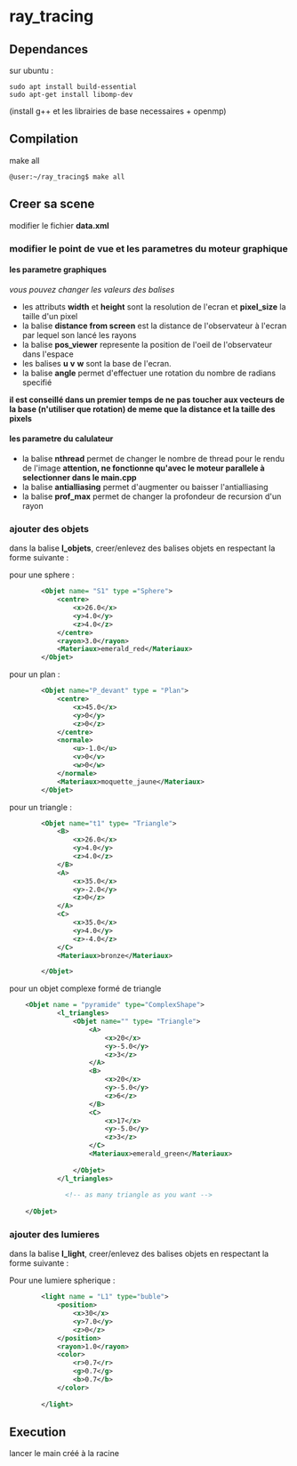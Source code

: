 # ray_tracing

## Dependances

sur ubuntu : 
```console 
sudo apt install build-essential 
sudo apt-get install libomp-dev
```
(install g++ et les librairies de base necessaires + openmp)
## Compilation

make all

```console
@user:~/ray_tracing$ make all
```

## Creer sa scene

modifier le fichier **data.xml**
### modifier le point de vue et les parametres du moteur graphique

#### les parametre graphiques
*vous pouvez changer les valeurs des balises*

* les attributs **width** et **height** sont la resolution de l'ecran et **pixel_size** la taille d'un pixel
* la balise **distance from screen** est la distance de l'observateur à l'ecran par lequel son lancé les rayons
* la balise **pos_viewer** represente la position de l'oeil de l'observateur dans l'espace
* les balises **u** **v** **w** sont la base de l'ecran.
* la balise **angle** permet d'effectuer une rotation du nombre de radians specifié 

**il est conseillé dans un premier temps de ne pas toucher aux vecteurs de la base (n'utiliser que rotation) de meme que la distance et la taille des pixels**
#### les parametre du calulateur
* la balise **nthread** permet de changer le nombre de thread pour le rendu de l'image **attention, ne fonctionne qu'avec le moteur parallele à selectionner dans le main.cpp**
* la balise **antialliasing** permet d'augmenter ou baisser l'antialliasing
* la balise **prof_max** permet de changer la profondeur de recursion d'un rayon 

### ajouter des objets
dans la balise **l_objets**, creer/enlevez des balises objets en respectant la forme suivante :

pour une sphere :
```xml
        <Objet name= "S1" type ="Sphere">
            <centre>
                <x>26.0</x>
                <y>4.0</y>
                <z>4.0</z>
            </centre>
            <rayon>3.0</rayon>
            <Materiaux>emerald_red</Materiaux>
        </Objet>
```
pour un plan :
```xml
        <Objet name="P_devant" type = "Plan">
            <centre>
                <x>45.0</x>
                <y>0</y>
                <z>0</z>
            </centre>
            <normale>
                <u>-1.0</u>
                <v>0</v>
                <w>0</w>
            </normale>
            <Materiaux>moquette_jaune</Materiaux>
        </Objet>
```

pour un triangle :
```xml
        <Objet name="t1" type= "Triangle">
            <B>
                <x>26.0</x>
                <y>4.0</y>
                <z>4.0</z>
            </B>
            <A>
                <x>35.0</x>
                <y>-2.0</y>
                <z>0</z>
            </A>
            <C>
                <x>35.0</x>
                <y>4.0</y>
                <z>-4.0</z>
            </C>
            <Materiaux>bronze</Materiaux>

        </Objet>
```
pour un objet complexe formé de triangle

```xml
    <Objet name = "pyramide" type="ComplexShape">
            <l_triangles>
                <Objet name="" type= "Triangle">
                    <A>
                        <x>20</x>
                        <y>-5.0</y>
                        <z>3</z>
                    </A>
                    <B>
                        <x>20</x>
                        <y>-5.0</y>
                        <z>6</z>
                    </B>
                    <C>
                        <x>17</x>
                        <y>-5.0</y>
                        <z>3</z>
                    </C>
                    <Materiaux>emerald_green</Materiaux>
        
                </Objet>
            </l_triangles>
              
              <!-- as many triangle as you want -->
              
    </Objet>
```

### ajouter des lumieres

dans la balise **l_light**, creer/enlevez des balises objets en respectant la forme suivante :


Pour une lumiere spherique :
```xml
        <light name = "L1" type="buble">
            <position>
                <x>30</x>
                <y>7.0</y>
                <z>0</z>
            </position>
            <rayon>1.0</rayon>
            <color>
                <r>0.7</r>
                <g>0.7</g>
                <b>0.7</b>
            </color>
            
        </light>
```

## Execution

lancer le main créé à la racine 
